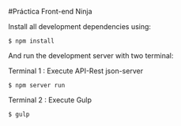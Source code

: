 #Práctica Front-end Ninja

Install all development dependencies using:

```$ npm install```

And run the development server with two terminal:

Terminal 1 : Execute API-Rest json-server

```$ npm server run ```

Terminal 2 : Execute Gulp

```$ gulp```

